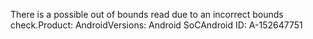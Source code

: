 There is a possible out of bounds read due to an incorrect bounds check.Product: AndroidVersions: Android SoCAndroid ID: A-152647751